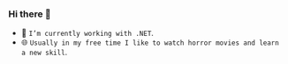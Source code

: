 ### Hi there 👋
- 🔭 `I’m currently working with .NET`.
- 🌐 `Usually in my free time I like to watch horror movies and learn a new skill`.
<!--
**ArtuoS/ArtuoS** is a ✨ _special_ ✨ repository because its `README.md` (this file) appears on your GitHub profile.

Here are some ideas to get you started:

- 🔭 I’m currently working with .NET
- 🌱 I’m currently learning React and clean code in C#
-->
